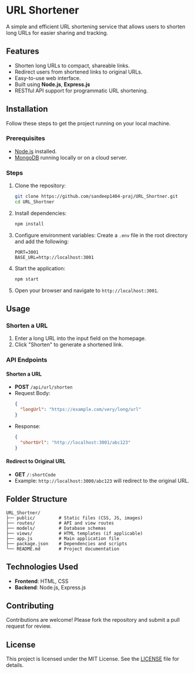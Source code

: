 
# URL Shortener

A simple and efficient URL shortening service that allows users to shorten long URLs for easier sharing and tracking.

## Features

- Shorten long URLs to compact, shareable links.
- Redirect users from shortened links to original URLs.
- Easy-to-use web interface.
- Built using **Node.js**, **Express.js**
- RESTful API support for programmatic URL shortening.


## Installation

Follow these steps to get the project running on your local machine.

### Prerequisites

- [Node.js](https://nodejs.org/) installed.
- [MongoDB](https://www.mongodb.com/) running locally or on a cloud server.

### Steps

1. Clone the repository:
   ```bash
   git clone https://github.com/sandeep1404-praj/URL_Shortner.git
   cd URL_Shortner
   ```

2. Install dependencies:
   ```bash
   npm install
   ```

3. Configure environment variables:
   Create a `.env` file in the root directory and add the following:
   ```env
   PORT=3001
   BASE_URL=http://localhost:3001
   ```

4. Start the application:
   ```bash
   npm start
   ```

5. Open your browser and navigate to `http://localhost:3001`.

## Usage

### Shorten a URL
1. Enter a long URL into the input field on the homepage.
2. Click "Shorten" to generate a shortened link.

### API Endpoints
#### Shorten a URL
- **POST** `/api/url/shorten`
- Request Body:
  ```json
  {
    "longUrl": "https://example.com/very/long/url"
  }
  ```
- Response:
  ```json
  {
    "shortUrl": "http://localhost:3001/abc123"
  }
  ```

#### Redirect to Original URL
- **GET** `/:shortCode`
- Example: `http://localhost:3000/abc123` will redirect to the original URL.

## Folder Structure

```
URL_Shortner/
├── public/         # Static files (CSS, JS, images)
├── routes/         # API and view routes
├── models/         # Database schemas
├── views/          # HTML templates (if applicable)
├── app.js          # Main application file
├── package.json    # Dependencies and scripts
└── README.md       # Project documentation
```

## Technologies Used

- **Frontend**: HTML, CSS
- **Backend**: Node.js, Express.js

## Contributing

Contributions are welcome! Please fork the repository and submit a pull request for review.

## License

This project is licensed under the MIT License. See the [LICENSE](LICENSE) file for details.

